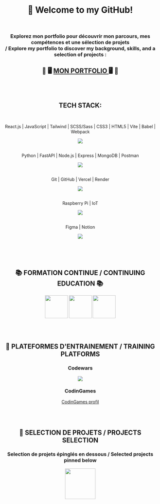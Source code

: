 <h1 align="center"> 👋 Welcome to my GitHub!    </h1>

</br>  
  <h3 align ="center">  Explorez mon portfolio pour découvrir mon parcours, mes compétences et une sélection de projets 
         </br> / Explore my portfolio to discover my background, skills, and a selection of projects : </h3>
         
<h2 align ="center"> 💼 🖥️ <a href='https://baptfr.github.io/portfolio'>  MON PORTFOLIO </a> 🖥️ 💼  </br> </br> </br>  </h2>


<h2 align="center"> TECH STACK: </h2>
<div align="center">
  <br href="https://skillicons.dev">
    <p> React.js | JavaScript | Tailwind | SCSS/Sass | CSS3 | HTML5 | Vite | Babel | Webpack </p>
    <img src="https://skillicons.dev/icons?i=react,js,tailwind,sass,css,html,vite,babel,webpack" /> </br></br>
    <p> Python | FastAPI | Node.js | Express | MongoDB | Postman</p>
    <img src="https://skillicons.dev/icons?i=python,fastapi,nodejs,express,mongodb,postman" /></br></br>
    <p> Git | GitHub | Vercel | Render</p>
    <img src="https://skillicons.dev/icons?i=git,github,vercel" /></br></br>
    <p> Raspberry Pi | IoT</p>
    <img src="https://skillicons.dev/icons?i=raspberrypi,python" /></br></br>
    <p> Figma | Notion</p>
    <img src="https://skillicons.dev/icons?i=figma,notion" /></br></br>
  </a>
</div>  

</br> 
</br> 
</br> 

<div align="center">
  <h2> 📚 FORMATION CONTINUE /  CONTINUING EDUCATION 📚 </h2>
    <img src='https://upload.wikimedia.org/wikipedia/fr/0/0d/Logo_OpenClassrooms.png' style='width: 75px;' align="center" />
   <img src='https://upload.wikimedia.org/wikipedia/commons/thumb/9/97/Coursera-Logo_600x600.svg/2048px-Coursera-Logo_600x600.svg.png' style='width: 75px;' align="center" />
   <img src='https://res.cloudinary.com/superbuddy-tech/image/upload/dyma' style='width: 75px;' align="center" />
</div>
</br> 
</br> 
</br> 

<div align="center">
  <h2> 🥋 PLATEFORMES D'ENTRAINEMENT /  TRAINING PLATFORMS  </h2>
    <h3> Codewars </h3>
     <img src='https://www.codewars.com/users/BaptFr/badges/large' />
    <h3> CodinGames </h3>
   <a href='https://www.codingame.com/profile/72cf6dfbf6bfebe1c8e5da60478d82596398275' > CodinGames profil </a>
</div>
</br> 
</br> 
</br> 

<div align="center">
  <h2> 📌 SELECTION DE PROJETS /  PROJECTS SELECTION  </h2>
  <h3> Selection de projets épinglés en dessous / Selected projects pinned below </h3>
  <img src="https://cdn1.thesculptedvegan.com/wp-content/uploads/2020/05/07151301/Arrows-3-pointing-down-arrow-down-animated.gif" height="100" /> 

</div>
